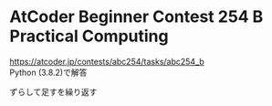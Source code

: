 # AtCoder Beginner Contest 254 B Practical Computing  
https://atcoder.jp/contests/abc254/tasks/abc254_b  
Python (3.8.2)で解答  

ずらして足すを繰り返す
